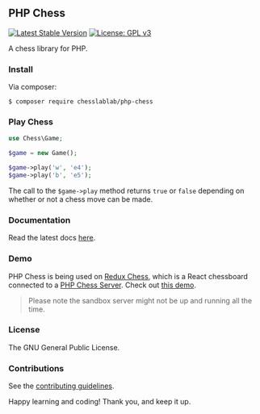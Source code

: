 ## PHP Chess

[![Latest Stable Version](https://poser.pugx.org/chesslablab/php-chess/v/stable)](https://packagist.org/packages/chesslablab/php-chess)
[![License: GPL v3](https://img.shields.io/badge/License-GPL%20v3-blue.svg)](https://www.gnu.org/licenses/gpl-3.0)

A chess library for PHP.

### Install

Via composer:

    $ composer require chesslablab/php-chess

### Play Chess

```php
use Chess\Game;

$game = new Game();

$game->play('w', 'e4');
$game->play('b', 'e5');
```
The call to the `$game->play` method returns `true` or `false` depending on whether or not a chess move can be made.

### Documentation

Read the latest docs [here](https://php-chess.readthedocs.io/en/latest/).

### Demo

PHP Chess is being used on [Redux Chess](https://github.com/chesslablab/redux-chess), which is a React chessboard connected to a [PHP Chess Server](https://github.com/chesslablab/chess-server). Check out [this demo](https://www.chesslablab.com).

> Please note the sandbox server might not be up and running all the time.

### License

The GNU General Public License.

### Contributions

See the [contributing guidelines](https://github.com/chesslablab/php-chess/blob/master/CONTRIBUTING.md).

Happy learning and coding! Thank you, and keep it up.
